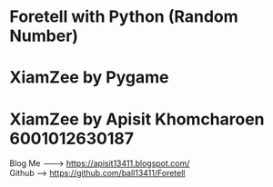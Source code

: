 # Foretell with Python  (Random Number)
# XiamZee by Pygame
# XiamZee by Apisit Khomcharoen 6001012630187

Blog Me --->  https://apisit13411.blogspot.com/    
Github --> https://github.com/ball13411/Foretell   
